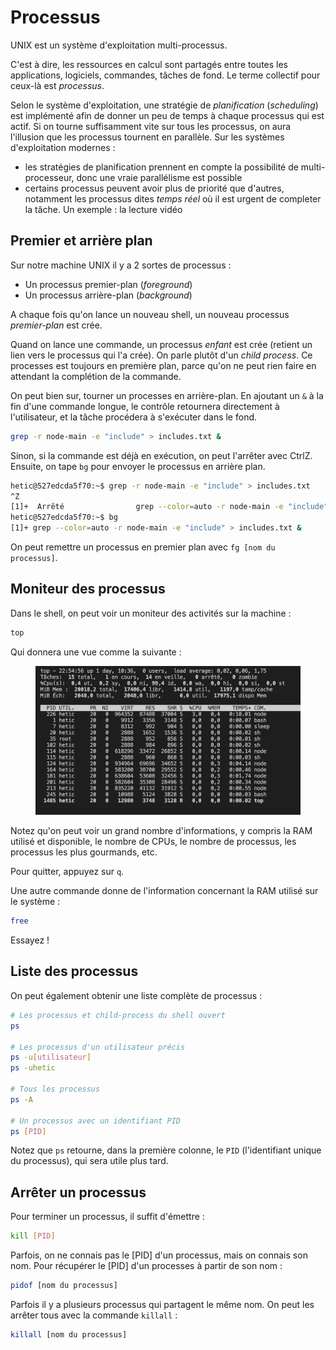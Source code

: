 # Processus

UNIX est un système d'exploitation multi-processus.

C'est à dire, les ressources en calcul sont partagés entre toutes les applications, logiciels, commandes, tâches de fond. Le terme collectif pour ceux-là est *processus*.

Selon le système d'exploitation, une stratégie de *planification* (*scheduling*) est implémenté afin de donner un peu de temps à chaque processus qui est actif. Si on tourne suffisamment vite sur tous les processus, on aura l'illusion que les processus tournent en parallèle. Sur les systèmes d'exploitation modernes :
* les stratégies de planification prennent en compte la possibilité de multi-processeur, donc une vraie parallélisme est possible 
* certains processus peuvent avoir plus de priorité que d'autres, notamment les processus dites *temps réel* où il est urgent de completer la tâche. Un exemple : la lecture vidéo

## Premier et arrière plan

Sur notre machine UNIX il y a 2 sortes de processus :
* Un processus premier-plan (*foreground*)
* Un processus arrière-plan (*background*)


A chaque fois qu'on lance un nouveau shell, un nouveau processus *premier-plan* est crée.

Quand on lance une commande, un processus *enfant* est crée (retient un lien vers le processus qui l'a crée). On parle plutôt d'un *child process*. Ce processes est toujours en première plan, parce qu'on ne peut rien faire en attendant la complétion de la commande. 

On peut bien sur, tourner un processes en arrière-plan. En ajoutant un `&` à la fin d'une commande longue, le contrôle retournera directement à l'utilisateur, et la tâche procédera à s'exécuter dans le fond.

```bash
grep -r node-main -e "include" > includes.txt &
```

Sinon, si la commande est déjà en exécution, on peut l'arrêter avec <key>Ctrl</key><key>Z</key>. Ensuite, on tape `bg` pour envoyer le processus en arrière plan.

```bash
hetic@527edcda5f70:~$ grep -r node-main -e "include" > includes.txt
^Z
[1]+  Arrêté                grep --color=auto -r node-main -e "include" > includes.txt
hetic@527edcda5f70:~$ bg
[1]+ grep --color=auto -r node-main -e "include" > includes.txt &
```

On peut remettre un processus en premier plan avec `fg [nom du processus]`.

## Moniteur des processus

Dans le shell, on peut voir un moniteur des activités sur la machine :

```bash
top
```

Qui donnera une vue comme la suivante :

<figure><img src="../../.gitbook/assets/top.png" alt=""><figcaption></figcaption></figure>

Notez qu'on peut voir un grand nombre d'informations, y compris la RAM utilisé et disponible, le nombre de CPUs, le nombre de processus, les processus les plus gourmands, etc.

Pour quitter, appuyez sur `q`.

Une autre commande donne de l'information concernant la RAM utilisé sur le système :

```bash
free
```

Essayez !

## Liste des processus

On peut également obtenir une liste complète de processus :

```bash
# Les processus et child-process du shell ouvert
ps

# Les processus d'un utilisateur précis
ps -u[utilisateur]
ps -uhetic

# Tous les processus
ps -A

# Un processus avec un identifiant PID
ps [PID]
```

Notez que `ps` retourne, dans la première colonne, le `PID` (l'identifiant unique du processus), qui sera utile plus tard.

## Arrêter un processus

Pour terminer un processus, il suffit d'émettre :

```bash
kill [PID]
```

Parfois, on ne connais pas le [PID] d'un processus, mais on connais son nom. Pour récupérer le [PID] d'un processes à partir de son nom :

```bash
pidof [nom du processus]
```

Parfois il y a plusieurs processus qui partagent le même nom. On peut les arrêter tous avec la commande `killall` :

```bash
killall [nom du processus]
```